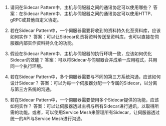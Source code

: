 

1. 请问在Sidecar Pattern中，主机与伺服器之间的通讯协定可以使用哪些？
答案：在Sidecar Pattern中，主机与伺服器之间的通讯协定可以使用HTTP、gRPC或其他自定义协定。

2. 若在Sidecar Pattern中，一个伺服器需要将收到的资料持久化至资料库，应该如何实作？
答案：可以让Sidecar负责将资料传送至资料库，也可以直接在伺服器内部实作资料持久化的功能。

3. 假设在Sidecar Pattern中，主机与伺服器的执行环境一致，应该如何优化Sidecar的效能？
答案：可以将Sidecar与伺服器合并成单一应用程式，共用同一个执行环境。

4. 若在Sidecar Pattern中，多个伺服器需要与不同的第三方系统沟通，应该如何设计Sidecar？
答案：可以为每一个伺服器分配一个专属的Sidecar，以分离与第三方系统的沟通。

5. 若在Sidecar Pattern中，一个伺服器需要使用多个Sidecar提供的功能，应该如何实作？
答案：可以让伺服器透过主机与所有Sidecar进行通讯，以取得所需的功能。或者，可以使用Service Mesh来管理所有Sidecar，让伺服器透过统一的API与Service Mesh进行沟通。